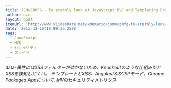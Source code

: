 ```yaml
---
title: JSMVCOMFG - To sternly look at JavaScript MVC and Templating Framew...
author: azu
layout: post
itemUrl: 'http://www.slideshare.net/x00mario/jsmvcomfg-to-sternly-look-at-javascript-mvc-and-templating-frameworks'
date: '2013-12-15T10:09:36.250Z'
tags:
  - JavaScript
  - MVC
  - セキュリティ
  - スライド
---
```

data-*属性にはXSSフィルターが効かないため、Knockoutのような仕組みだとXSSを検知しにくい。
テンプレートとXSS、AngularJSのCSPモード、Chrome Packaged Appについて.
MV*のセキュリティメトリクス
